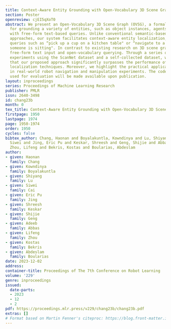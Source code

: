 ```yaml
---
title: Context-Aware Entity Grounding with Open-Vocabulary 3D Scene Graphs
section: Poster
openreview: cjEI5qXoT0
abstract: We present an Open-Vocabulary 3D Scene Graph (OVSG), a formal framework
  for grounding a variety of entities, such as object instances, agents, and regions,
  with free-form text-based queries. Unlike conventional semantic-based object localization
  approaches, our system facilitates context-aware entity localization, allowing for
  queries such as “pick up a cup on a kitchen table" or “navigate to a sofa on which
  someone is sitting". In contrast to existing research on 3D scene graphs, OVSG supports
  free-form text input and open-vocabulary querying. Through a series of comparative
  experiments using the ScanNet dataset and a self-collected dataset, we demonstrate
  that our proposed approach significantly surpasses the performance of previous semantic-based
  localization techniques. Moreover, we highlight the practical application of OVSG
  in real-world robot navigation and manipulation experiments. The code and dataset
  used for evaluation will be made available upon publication.
layout: inproceedings
series: Proceedings of Machine Learning Research
publisher: PMLR
issn: 2640-3498
id: chang23b
month: 0
tex_title: Context-Aware Entity Grounding with Open-Vocabulary 3D Scene Graphs
firstpage: 1950
lastpage: 1974
page: 1950-1974
order: 1950
cycles: false
bibtex_author: Chang, Haonan and Boyalakuntla, Kowndinya and Lu, Shiyang and Cai,
  Siwei and Jing, Eric Pu and Keskar, Shreesh and Geng, Shijie and Abbas, Adeeb and
  Zhou, Lifeng and Bekris, Kostas and Boularias, Abdeslam
author:
- given: Haonan
  family: Chang
- given: Kowndinya
  family: Boyalakuntla
- given: Shiyang
  family: Lu
- given: Siwei
  family: Cai
- given: Eric Pu
  family: Jing
- given: Shreesh
  family: Keskar
- given: Shijie
  family: Geng
- given: Adeeb
  family: Abbas
- given: Lifeng
  family: Zhou
- given: Kostas
  family: Bekris
- given: Abdeslam
  family: Boularias
date: 2023-12-02
address:
container-title: Proceedings of The 7th Conference on Robot Learning
volume: '229'
genre: inproceedings
issued:
  date-parts:
  - 2023
  - 12
  - 2
pdf: https://proceedings.mlr.press/v229/chang23b/chang23b.pdf
extras: []
# Format based on Martin Fenner's citeproc: https://blog.front-matter.io/posts/citeproc-yaml-for-bibliographies/
---
```

